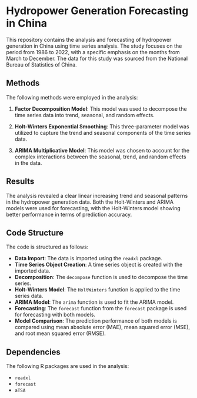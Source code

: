 # Hydropower Generation Forecasting in China

This repository contains the analysis and forecasting of hydropower generation in China using time series analysis. The study focuses on the period from 1986 to 2022, with a specific emphasis on the months from March to December. The data for this study was sourced from the National Bureau of Statistics of China.

## Methods

The following methods were employed in the analysis:

1. **Factor Decomposition Model**: This model was used to decompose the time series data into trend, seasonal, and random effects.

2. **Holt-Winters Exponential Smoothing**: This three-parameter model was utilized to capture the trend and seasonal components of the time series data.

3. **ARIMA Multiplicative Model**: This model was chosen to account for the complex interactions between the seasonal, trend, and random effects in the data.

## Results

The analysis revealed a clear linear increasing trend and seasonal patterns in the hydropower generation data. Both the Holt-Winters and ARIMA models were used for forecasting, with the Holt-Winters model showing better performance in terms of prediction accuracy.

## Code Structure

The code is structured as follows:

- **Data Import**: The data is imported using the `readxl` package.
- **Time Series Object Creation**: A time series object is created with the imported data.
- **Decomposition**: The `decompose` function is used to decompose the time series.
- **Holt-Winters Model**: The `HoltWinters` function is applied to the time series data.
- **ARIMA Model**: The `arima` function is used to fit the ARIMA model.
- **Forecasting**: The `forecast` function from the `forecast` package is used for forecasting with both models.
- **Model Comparison**: The prediction performance of both models is compared using mean absolute error (MAE), mean squared error (MSE), and root mean squared error (RMSE).

## Dependencies

The following R packages are used in the analysis:

- `readxl`
- `forecast`
- `aTSA`
